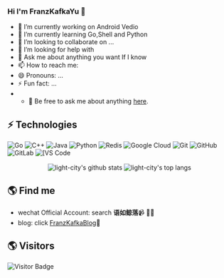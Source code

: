 ### Hi I'm FranzKafkaYu 👋

<!--
**FranzKafkaYu/FranzKafkaYu** is a ✨ _special_ ✨ repository because its `README.md` (this file) appears on your GitHub profile.

Here are some ideas to get you started:


-->
- 🔭 I’m currently working on Android Vedio
- 🌱 I’m currently learning Go,Shell and Python
- 👯 I’m looking to collaborate on ...
- 🤔 I’m looking for help with 
- 💬 Ask me about anything you want If I know
- 📫 How to reach me: 
- 😄 Pronouns: ...
- ⚡ Fun fact: ...
- - 💬 Be free to ask me about anything [here](https://github.com/ThinkingThigh/ThinkingThigh/issues).
## ⚡ Technologies

![Go](https://img.shields.io/badge/-go-%23E44D27?style=flat-square&logo=go&logoColor=ffffff)
![C++](https://img.shields.io/badge/-C++-00599C?style=flat-square&logo=c)
![Java](https://img.shields.io/badge/-java-E34A86?style=flat-square&logo=java)
![Python](https://img.shields.io/badge/-Python-black?style=flat-square&logo=Python)
![Redis](https://img.shields.io/badge/-Redis-black?style=flat-square&logo=Redis)
![Google Cloud](https://img.shields.io/badge/Google%20Cloud-black?style=flat-square&logo=google-cloud)
![Git](https://img.shields.io/badge/-Git-black?style=flat-square&logo=git)
![GitHub](https://img.shields.io/badge/-GitHub-181717?style=flat-square&logo=github)
![GitLab](https://img.shields.io/badge/-GitLab-FCA121?style=flat-square&logo=gitlab)
<img alt="[VS Code" src="https://img.shields.io/badge/-VSCode-%23007ACC?style=flat-square&logo=visual-studio-code" />
<p align='center'>
  <img align="center" src="https://github-readme-stats.vercel.app/api?username=FranzKafkaYu&bg_color=071A2C&icon_color=4194FD&show_icons=true&count_private=true&theme=tokyonight&line_height=27&text_color=FFFFFF" alt="light-city's github stats"/>

  <img align="center" src="https://github-readme-stats.vercel.app/api/top-langs/?username=FranzKafkaYu&bg_color=071A2C&text_color=FFFFFF" alt="light-city's top langs"/>
</p>

## 🌎 Find me
- wechat Official Account: search **语如鲸落**📹 ✍🏾
- blog: click [FranzKafkaBlog](https://coderfan.net/)🏓

## 🌎 Visitors
![Visitor Badge](https://visitor-badge.laobi.icu/badge?page_id=aemmadi.aemmadi)
